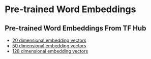 # Pre-trained Word Embeddings

## Pre-trained Word Embeddings From TF Hub

- [20 dimensional embedding vectors](https://tfhub.dev/google/tf2-preview/gnews-swivel-20dim-with-oov/1)
- [50 dimensional embedding vectors](https://tfhub.dev/google/tf2-preview/nnlm-en-dim50/1)
- [128 dimensional embedding vectors](https://tfhub.dev/google/tf2-preview/nnlm-en-dim128/1)